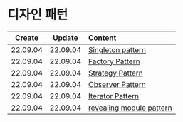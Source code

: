 # 디자인 패턴
|Create|Update|Content|
|:-:|:-:|:--|
|22.09.04|22.09.04|[Singleton pattern](./singletonPattern.md)|
|22.09.04|22.09.04|[Factory Pattern](./factoryPattern.md)|
|22.09.04|22.09.04|[Strategy Pattern](./strategyPattern.md)|
|22.09.04|22.09.04|[Observer Pattern](./observerPattern.md)|
|22.09.04|22.09.04|[Iterator Pattern](./iteratorPattern.md)|
|22.09.04|22.09.04|[revealing module pattern](./revealingmodule.md)|
